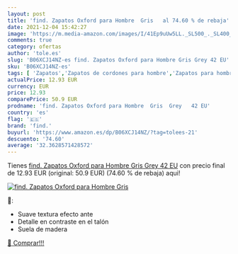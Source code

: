 ```yaml
---
layout: post
title: 'find. Zapatos Oxford para Hombre  Gris   al 74.60 % de rebaja'
date: 2021-12-04 15:42:27
image: 'https://m.media-amazon.com/images/I/41Ep9uUw5LL._SL500_._SL400_.jpg'
comments: true
category: ofertas
author: 'tole.es'
slug: 'B06XCJ14NZ-es find. Zapatos Oxford para Hombre Gris Grey 42 EU'
sku: 'B06XCJ14NZ-es'
tags: [ 'Zapatos','Zapatos de cordones para hombre','Zapatos para hombre','Zapatos y complementos','find.','zapatos', ]
actualPrice: 12.93 EUR
currency: EUR
price: 12.93
comparePrice: 50.9 EUR
prodname: 'find. Zapatos Oxford para Hombre  Gris  Grey   42 EU'
country: 'es'
flag: '🇪🇸'
brand: 'find.'
buyurl: 'https://www.amazon.es/dp/B06XCJ14NZ/?tag=tolees-21'
descuento: '74.60'
average: '32.3628571428572'
---
```


Tienes [find. Zapatos Oxford para Hombre  Gris  Grey   42 EU](https://www.amazon.es/dp/B06XCJ14NZ/?tag=tolees-21) con precio final de  12.93 EUR (original: 50.9 EUR) (74.60 %  de rebaja) aqui!

[![find. Zapatos Oxford para Hombre  Gris  ](https://m.media-amazon.com/images/I/41Ep9uUw5LL._SL500_._SL400_.jpg)](https://www.amazon.es/dp/B06XCJ14NZ/?tag=tolees-21)

🔎:

- Suave textura efecto ante
- Detalle en contraste en el talón
- Suela de madera

[🛒 Comprar!!!](https://www.amazon.es/dp/B06XCJ14NZ/?tag=tolees-21)
